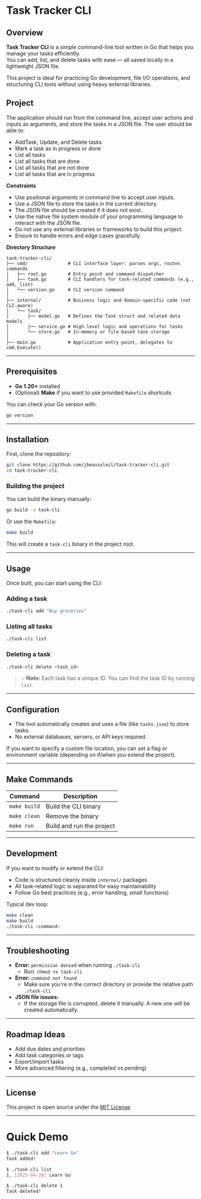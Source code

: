 # Task Tracker CLI

## Overview
**Task Tracker CLI** is a simple command-line tool written in Go that helps you manage your tasks efficiently.  
You can add, list, and delete tasks with ease — all saved locally in a lightweight JSON file.

This project is ideal for practicing Go development, file I/O operations, and structuring CLI tools without using heavy external libraries.

## Project

The application should run from the command line, accept user actions and inputs as arguments, and store the tasks in a JSON file. The user should be able to:

- AddTask, Update, and Delete tasks
- Mark a task as in progress or done
- List all tasks
- List all tasks that are done
- List all tasks that are not done
- List all tasks that are in progress

**Constraints**

- Use positional arguments in command line to accept user inputs.
- Use a JSON file to store the tasks in the current directory.
- The JSON file should be created if it does not exist.
- Use the native file system module of your programming language to interact with the JSON file.
- Do not use any external libraries or frameworks to build this project.
- Ensure to handle errors and edge cases gracefully.

**Directory Structure**
```
task-tracker-cli/
├── cmd/               # CLI interface layer: parses args, routes commands
│   ├── root.go        # Entry point and command dispatcher
│   ├── task.go        # CLI handlers for task-related commands (e.g., add, list)
│   └── version.go     # CLI version command
│
├── internal/          # Business logic and domain-specific code (not CLI-aware)
│   └── task/          
│       ├── model.go   # Defines the Task struct and related data models
│       ├── service.go # High-level logic and operations for tasks
│       └── store.go   # In-memory or file-based task storage
│
├── main.go            # Application entry point, delegates to cmd.Execute()
```

---

## Prerequisites

- **Go 1.20+** installed
- (Optional) **Make** if you want to use provided `Makefile` shortcuts

You can check your Go version with:

```bash
go version
```

---

## Installation

First, clone the repository:

```bash
git clone https://github.com/jbeausoleil/task-tracker-cli.git
cd task-tracker-cli
```

### Building the project

You can build the binary manually:

```bash
go build -o task-cli
```

Or use the `Makefile`:

```bash
make build
```

This will create a `task-cli` binary in the project root.

---

## Usage

Once built, you can start using the CLI:

### Adding a task

```bash
./task-cli add "Buy groceries"
```

### Listing all tasks

```bash
./task-cli list
```

### Deleting a task

```bash
./task-cli delete <task_id>
```

> 💡 **Note:** Each task has a unique ID. You can find the task ID by running `list`.

---

## Configuration

- The tool automatically creates and uses a file (like `tasks.json`) to store tasks.
- No external databases, servers, or API keys required.

If you want to specify a custom file location, you can set a flag or environment variable (depending on if/when you extend the project).

---

## Make Commands

| Command       | Description              |
| ------------- | ------------------------- |
| `make build`  | Build the CLI binary       |
| `make clean`  | Remove the binary          |
| `make run`    | Build and run the project  |

---

## Development

If you want to modify or extend the CLI:

- Code is structured cleanly inside `internal/` packages
- All task-related logic is separated for easy maintainability
- Follow Go best practices (e.g., error handling, small functions)

Typical dev loop:

```bash
make clean
make build
./task-cli <command>
```

---

## Troubleshooting

- **Error:** `permission denied` when running `./task-cli`
    - Run: `chmod +x task-cli`
- **Error:** `command not found`
    - Make sure you're in the correct directory or provide the relative path `./task-cli`
- **JSON file issues:**
    - If the storage file is corrupted, delete it manually. A new one will be created automatically.

---

## Roadmap Ideas

- Add due dates and priorities
- Add task categories or tags
- Export/import tasks
- More advanced filtering (e.g., completed vs pending)

---

## License

This project is open source under the [MIT License](LICENSE).

---

# Quick Demo

```bash
$ ./task-cli add "Learn Go"
Task added!

$ ./task-cli list
1. [2025-04-20] Learn Go

$ ./task-cli delete 1
Task deleted!
```
